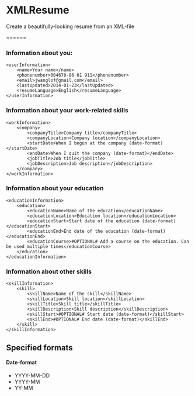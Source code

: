 XMLResume
=========

Create a beautifully-looking resume from an XML-file

======

### Information about you:
```
<userInformation>
	<name>Your name</name>
	<phonenumber>004670-86 01 911</phonenumber>
	<email>jwanglof@gmail.com</email>
	<lastUpdated>2014-01-23</lastUpdated>
	<resumeLanguage>English</resumeLanguage>
</userInformation>
```

### Information about your work-related skills
```
<workInformation>
	<company>
		<companyTitle>Company title</companyTitle>
		<companyLocation>Company location</companyLocation>
		<startDate>When I begun at the company (date-format)</startDate>
		<endDate>When I quit the company (date-format)</endDate>
		<jobTitle>Job title</jobTitle>
		<jobDescription>Job description</jobDescription>
	</company>
</workInformation>
```

### Information about your education
```
<educationInformation>
	<education>
		<educationName>Name of the education</educationName>
		<educationLocation>Education location</educationLocation>
		<educationStart>Start date of the education (date-format)</educationStart>
		<educationEnd>End date of the education (date-format)</educationEnd>
		<educationCourse>#OPTIONAL# Add a course on the education. Can be used multiple times</educationCourse>
	</education>
</educationInformation>
```

### Information about other skills
```
<skillInformation>
	<skill>
		<skillName>Name of the skill</skillName>
		<skillLocation>Skill location</skillLocation>
		<skillTitle>Skill title</skillTitle>
		<skillDescription>Skill description</skillDescription>
		<skillStart>#OPTIONAL# Start date (date-format)</skillStart>
		<skillEnd>#OPTIONAL# End date (date-format)</skillEnd>
	</skill>
</skillInformation>
```

## Specified formats
#### Date-format
* YYYY-MM-DD
* YYYY-MM
* YY-MM